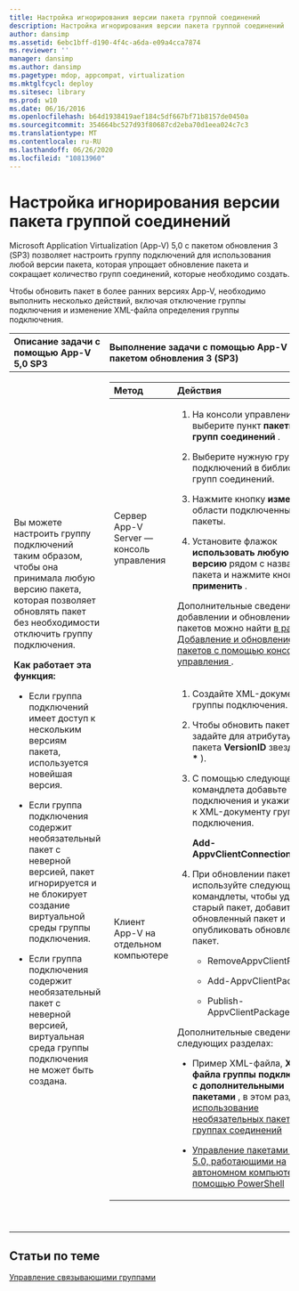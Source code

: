 ```yaml
---
title: Настройка игнорирования версии пакета группой соединений
description: Настройка игнорирования версии пакета группой соединений
author: dansimp
ms.assetid: 6ebc1bff-d190-4f4c-a6da-e09a4cca7874
ms.reviewer: ''
manager: dansimp
ms.author: dansimp
ms.pagetype: mdop, appcompat, virtualization
ms.mktglfcycl: deploy
ms.sitesec: library
ms.prod: w10
ms.date: 06/16/2016
ms.openlocfilehash: b64d1938419aef184c5df667bf71b8157de0450a
ms.sourcegitcommit: 354664bc527d93f80687cd2eba70d1eea024c7c3
ms.translationtype: MT
ms.contentlocale: ru-RU
ms.lasthandoff: 06/26/2020
ms.locfileid: "10813960"
---
```

# Настройка игнорирования версии пакета группой соединений


Microsoft Application Virtualization (App-V) 5,0 с пакетом обновления 3 (SP3) позволяет настроить группу подключений для использования любой версии пакета, которая упрощает обновление пакета и сокращает количество групп соединений, которые необходимо создать.

Чтобы обновить пакет в более ранних версиях App-V, необходимо выполнить несколько действий, включая отключение группы подключения и изменение XML-файла определения группы подключения.

<table>
<colgroup>
<col width="50%" />
<col width="50%" />
</colgroup>
<thead>
<tr class="header">
<th align="left">Описание задачи с помощью App-V 5,0 SP3</th>
<th align="left">Выполнение задачи с помощью App-V 5,0 с пакетом обновления 3 (SP3)</th>
</tr>
</thead>
<tbody>
<tr class="odd">
<td align="left"><p>Вы можете настроить группу подключений таким образом, чтобы она принимала любую версию пакета, которая позволяет обновлять пакет без необходимости отключить группу подключения.</p>
<p><strong>Как работает эта функция:</strong></p>
<ul>
<li><p>Если группа подключений имеет доступ к нескольким версиям пакета, используется новейшая версия.</p></li>
<li><p>Если группа подключения содержит необязательный пакет с неверной версией, пакет игнорируется и не блокирует создание виртуальной среды группы подключения.</p></li>
<li><p>Если группа подключения содержит необязательный пакет с неверной версией, виртуальная среда группы подключения не может быть создана.</p></li>
</ul></td>
<td align="left"><table>
<colgroup>
<col width="50%" />
<col width="50%" />
</colgroup>
<thead>
<tr class="header">
<th align="left">Метод</th>
<th align="left">Действия</th>
</tr>
</thead>
<tbody>
<tr class="odd">
<td align="left"><p>Сервер App-V Server — консоль управления</p></td>
<td align="left"><ol>
<li><p>На консоли управления выберите пункт <strong> пакеты для </strong> &gt; <strong> групп соединений </strong> .</p></li>
<li><p>Выберите нужную группу подключений в библиотеке групп соединений.</p></li>
<li><p>Нажмите кнопку <strong> изменить </strong> в области подключенные пакеты.</p></li>
<li><p>Установите флажок <strong> использовать любую версию </strong> рядом с названием пакета и нажмите кнопку <strong> применить </strong> .</p></li>
</ol>
<p>Дополнительные сведения о добавлении и обновлении пакетов можно найти <a href="how-to-add-or-upgrade-packages-by-using-the-management-console-beta-gb18030.md" data-raw-source="[How to Add or Upgrade Packages by Using the Management Console](how-to-add-or-upgrade-packages-by-using-the-management-console-beta-gb18030.md)"> в разделе Добавление и обновление пакетов с помощью консоли управления </a> .</p></td>
</tr>
<tr class="even">
<td align="left"><p>Клиент App-V на отдельном компьютере</p></td>
<td align="left"><ol>
<li><p>Создайте XML-документ группы подключения.</p></li>
<li><p>Чтобы обновить пакет, задайте <strong> </strong> для атрибутау Tag пакета <strong> VersionID </strong> звездочку ( <strong>*</strong> ).</p></li>
<li><p>С помощью следующего командлета добавьте группу подключения и укажите путь к XML-документу группы подключения.</p>
<p><strong>Add-AppvClientConnectionGroup</strong></p></li>
<li><p>При обновлении пакета используйте следующие командлеты, чтобы удалить старый пакет, добавить обновленный пакет и опубликовать обновленный пакет.</p>
<ul>
<li><p>RemoveAppvClientPackage</p></li>
<li><p>Add-AppvClientPackage</p></li>
<li><p>Publish-AppvClientPackage</p></li>
</ul></li>
</ol>
<p>Дополнительные сведения см. в следующих разделах:</p>
<ul>
<li><p>Пример XML-файла, <strong> XML-файла группы подключения с дополнительными пакетами </strong> , в этом разделе: <a href="how-to-use-optional-packages-in-connection-groups.md#bkmk-apps-plugs-optional" data-raw-source="[How to Use Optional Packages in Connection Groups](how-to-use-optional-packages-in-connection-groups.md#bkmk-apps-plugs-optional)"> использование необязательных пакетов в группах соединений</a></p></li>
<li><p><a href="how-to-manage-app-v-50-packages-running-on-a-stand-alone-computer-by-using-powershell.md" data-raw-source="[How to Manage App-V 5.0 Packages Running on a Stand-Alone Computer by Using PowerShell](how-to-manage-app-v-50-packages-running-on-a-stand-alone-computer-by-using-powershell.md)">Управление пакетами App-V 5.0, работающими на автономном компьютере, с помощью PowerShell</a></p></li>
</ul></td>
</tr>
</tbody>
</table>
<p> </p></td>
</tr>
</tbody>
</table>

 






## Статьи по теме


[Управление связывающими группами](managing-connection-groups.md)

 

 





